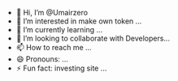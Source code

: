 - 👋 Hi, I’m @Umairzero
- 👀 I’m interested in make own token ...
- 🌱 I’m currently learning ...
- 💞️ I’m looking to collaborate with Developers...
- 📫 How to reach me ...
- 😄 Pronouns: ...
- ⚡ Fun fact: investing site ...

<!---
Umairzero/Umairzero is a ✨ special ✨ repository because its `README.md` (this file) appears on your GitHub profile.
You can click the Preview link to take a look at your changes.
--->
